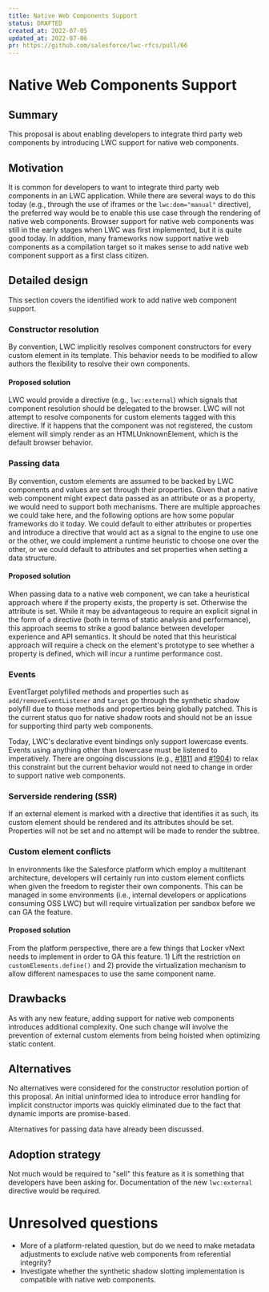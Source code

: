 ```yaml
---
title: Native Web Components Support
status: DRAFTED
created_at: 2022-07-05
updated_at: 2022-07-06
pr: https://github.com/salesforce/lwc-rfcs/pull/66
---
```


# Native Web Components Support

## Summary

This proposal is about enabling developers to integrate third party web components by introducing
LWC support for native web components.

## Motivation

It is common for developers to want to integrate third party web components in an LWC application.
While there are several ways to do this today (e.g., through the use of iframes or the
`lwc:dom="manual"` directive), the preferred way would be to enable this use case through the
rendering of native web components. Browser support for native web components was still in the early
stages when LWC was first implemented, but it is quite good today. In addition, many frameworks now
support native web components as a compilation target so it makes sense to add native web component
support as a first class citizen.

## Detailed design

This section covers the identified work to add native web component support.

### Constructor resolution

By convention, LWC implicitly resolves component constructors for every custom element in its
template. This behavior needs to be modified to allow authors the flexibility to resolve their own
components.

#### Proposed solution

LWC would provide a directive (e.g., `lwc:external`) which signals that component resolution should
be delegated to the browser. LWC will not attempt to resolve components for custom elements tagged
with this directive. If it happens that the component was not registered, the custom element will
simply render as an HTMLUnknownElement, which is the default browser behavior.

### Passing data

By convention, custom elements are assumed to be backed by LWC components and values are set through
their properties. Given that a native web component might expect data passed as an attribute or as a
property, we would need to support both mechanisms. There are multiple approaches we could take
here, and the following options are how some popular frameworks do it today. We could default to
either attributes or properties and introduce a directive that would act as a signal to the engine
to use one or the other, we could implement a runtime heuristic to choose one over the other, or we
could default to attributes and set properties when setting a data structure.

#### Proposed solution

When passing data to a native web component, we can take a heuristical approach where if the
property exists, the property is set. Otherwise the attribute is set. While it may be advantageous
to require an explicit signal in the form of a directive (both in terms of static analysis and
performance), this approach seems to strike a good balance between developer experience and API
semantics. It should be noted that this heuristical approach will require a check on the element's
prototype to see whether a property is defined, which will incur a runtime performance cost.

### Events

EventTarget polyfilled methods and properties such as `add/removeEventListener` and `target` go
through the synthetic shadow polyfill due to those methods and properties being globally patched.
This is the current status quo for native shadow roots and should not be an issue for supporting
third party web components.

Today, LWC's declarative event bindings only support lowercase events. Events using anything other
than lowercase must be listened to imperatively. There are ongoing discussions (e.g., [#1811](1811)
and [#1904](1904)) to relax this constraint but the current behavior would not need to change in
order to support native web components.

### Serverside rendering (SSR)

If an external element is marked with a directive that identifies it as such, its custom element
should be rendered and its attributes should be set. Properties will not be set and no attempt will
be made to render the subtree.

### Custom element conflicts

In environments like the Salesforce platform which employ a multitenant architecture, developers
will certainly run into custom element conflicts when given the freedom to register their own
components. This can be managed in some environments (i.e., internal developers or applications
consuming OSS LWC) but will require virtualization per sandbox before we can GA the feature.

#### Proposed solution

From the platform perspective, there are a few things that Locker vNext needs to implement in order
to GA this feature. 1) Lift the restriction on `customElements.define()` and 2) provide the
virtualization mechanism to allow different namespaces to use the same component name.

## Drawbacks

As with any new feature, adding support for native web components introduces additional complexity.
One such change will involve the prevention of external custom elements from being hoisted when
optimizing static content.

## Alternatives

No alternatives were considered for the constructor resolution portion of this proposal. An initial
uninformed idea to introduce error handling for implicit constructor imports was quickly eliminated
due to the fact that dynamic imports are promise-based.

Alternatives for passing data have already been discussed.

## Adoption strategy

Not much would be required to "sell" this feature as it is something that developers have been
asking for. Documentation of the new `lwc:external` directive would be required.

# Unresolved questions

- More of a platform-related question, but do we need to make metadata adjustments to exclude native
  web components from referential integrity?
- Investigate whether the synthetic shadow slotting implementation is compatible with native web
  components.


[1811]: https://github.com/salesforce/lwc/issues/1811
[1904]: https://github.com/salesforce/lwc/issues/1904
